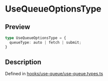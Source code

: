 
      
# UseQueueOptionsType

<div class="api-docs__section" data-reactroot="">

## Preview

</div><div class="api-docs__preview type" data-reactroot="">

```ts
type UseQueueOptionsType = {
  queueType: auto | fetch | submit; 
}
```

</div><div class="api-docs__section" data-reactroot="">

## Description

</div><div class="api-docs__description" data-reactroot=""><span class="api-docs__do-not-parse">



</span></div><div class="api-docs__definition" data-reactroot="">

Defined in [hooks/use-queue/use-queue.types.ts](https://github.com/BetterTyped/hyper-fetch/blob/089b54eb/packages/react/src/hooks/use-queue/use-queue.types.ts#L3)

</div>